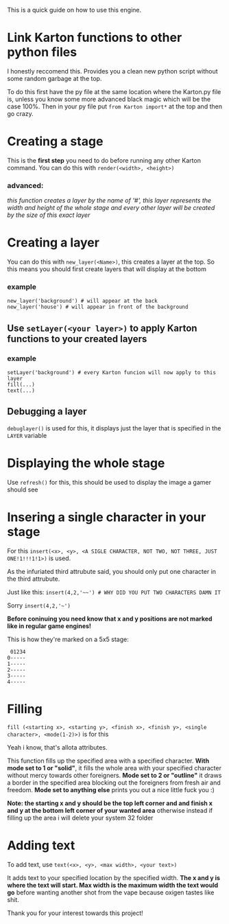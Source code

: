 This is a quick guide on how to use this engine.

# Link Karton functions to other python files

I honestly reccomend this. Provides you a clean new python script without some random garbage at the top.

To do this first have the py file at the same location where the Karton.py file is, unless you know some more advanced black magic which will be the case 100%. Then in your py file put `from Karton import*` at the top and then go crazy.

# Creating a stage
This is the **first step** you need to do before running any other Karton command.
You can do this with `render(<width>, <height>)`
### advanced:
*this function creates a layer by the name of '#', this layer represents the width and height of the whole stage and every other layer will be created by the size of this exact layer*

# Creating a layer
You can do this with `new_layer(<Name>)`, this creates a layer at the top. So this means you should first create layers that will display at the bottom
### example
```
new_layer('background') # will appear at the back
new_layer('house') # will appear in front of the background
```
## Use `setLayer(<your layer>)` to apply Karton functions to your created layers
### example
```
setLayer('background') # every Karton funcion will now apply to this layer
fill(...)
text(...)
```
## Debugging a layer
`debuglayer()` is used for this, it displays just the layer that is specified in the `LAYER` variable

# Displaying the whole stage

Use `refresh()` for this, this should be used to display the image a gamer should see

# Insering a single character in your stage

For this `insert(<x>, <y>, <A SIGLE CHARACTER, NOT TWO, NOT THREE, JUST ONE!1!!!1!1>)` is used.

As the infuriated third attrubute said, you should only put one character in the third attrubute.

Just like this: `insert(4,2,'~~') # WHY DID YOU PUT TWO CHARACTERS DAMN IT`

Sorry `insert(4,2,'~')`

**Before coninuing you need know that x and y positions are not marked like in regular game engines!**

This is how they're marked on a 5x5 stage:
```
 01234
0-----
1-----
2-----
3-----
4-----
```
# Filling

`fill (<starting x>, <starting y>, <finish x>, <finish y>, <single character>, <mode(1-2)>)` is for this

Yeah i know, that's allota attributes.

This function fills up the specified area with a specified character. **With mode set to 1 or "solid"**, it fills the whole area with your specified character without mercy towards other foreigners. **Mode set to 2 or "outline"** it draws a border in the specified area blocking out the foreigners from fresh air and freedom. **Mode set to anything else** prints you out a nice little fuck you :)

**Note: the starting x and y should be the top left corner and and finish x and y at the bottom left corner of your wanted area** otherwise instead if filling up the area i will delete your system 32 folder 

# Adding text

To add text, use `text(<x>, <y>, <max width>, <your text>)`

It adds text to your specified location by the specified width. **The x and y is where the text will start. Max width is the maximum width the text would go** before wanting another shot from the vape because oxigen tastes like shit.

Thank you for your interest towards this project!
